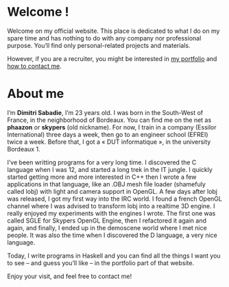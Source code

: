 # Welcome !

Welcome on my official website. This place is dedicated to what I do on
my spare time and has nothing to do with any company nor professional
purpose. You’ll find only personal-related projects and materials.

However, if you are a recruiter, you might be interested in
[my portfolio](/portfolio) and [how to contact me](/contact).

# About me

I’m **Dimitri Sabadie**, I’m 23 years old. I was born in the South-West of
France, in the neighborhood of Bordeaux. You can find me on the net as
**phaazon** or **skypers** (old nickname). For now, I train in a company
(Essilor International) three days a week, then go to an engineer school
(EFREI) twice a week. Before that, I got a « DUT informatique », in the
university Bordeaux 1.

I’ve been writting programs for a very long time. I discovered the C language
when I was 12, and started a long trek in the IT jungle. I quickly started
getting more and more interested in C++ then I wrote a few applications in that
language, like an .OBJ mesh file loader (shamefuly called lobj) with light and
camera support in OpenGL. A few days after lobj was released, I got my first
way into the IRC world. I found a french OpenGL channel where I was advised to
transform lobj into a realtime 3D engine. I really enjoyed my experiments with
the engines I wrote. The first one was called SGLE for Skypers OpenGL Engine,
then I refactored it again and again, and finally, I ended up in the demoscene
world where I met nice people. It was also the time when I discovered the D
language, a very nice language.

Today, I write programs in Haskell and you can find all the things I want you
to see – and guess you’ll like – in the portfolio part of that website.

Enjoy your visit, and feel free to contact me!
